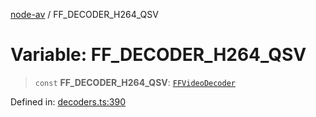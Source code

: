 [node-av](../globals.md) / FF\_DECODER\_H264\_QSV

# Variable: FF\_DECODER\_H264\_QSV

> `const` **FF\_DECODER\_H264\_QSV**: [`FFVideoDecoder`](../type-aliases/FFVideoDecoder.md)

Defined in: [decoders.ts:390](https://github.com/seydx/av/blob/f8631fc881b394300b1479f511d55cf1c370a87f/src/constants/decoders.ts#L390)

